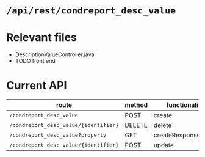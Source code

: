 # `/api/rest/condreport_desc_value`
# Relevant files
- DescriptionValueController.java
- TODO front end

# Current API
|route|method|functionality|
|-|-|-|
|`/condreport_desc_value`|POST|create|
|`/condreport_desc_value/{identifier}`|DELETE|delete|
|`/condreport_desc_value?property`|GET|createResponseEntity|
|`/condreport_desc_value/{identifier}`|POST|update|